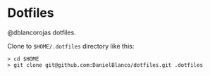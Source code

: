 # Dotfiles
@dblancorojas dotfiles.

Clone to `$HOME/.dotfiles` directory like this:

```
> cd $HOME
> git clone git@github.com:DanielBlanco/dotfiles.git .dotfiles
```
